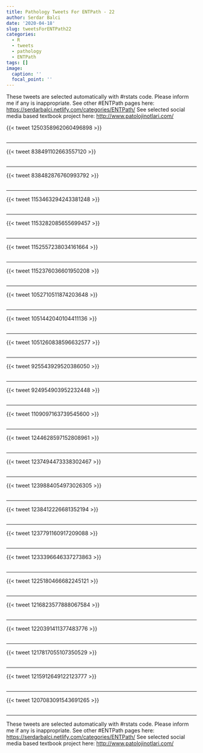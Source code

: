 ```yaml
---
title: Pathology Tweets For ENTPath - 22
author: Serdar Balci
date: '2020-04-18'
slug: tweetsForENTPath22
categories:
  - R
  - tweets
  - pathology
  - ENTPath
tags: []
image:
  caption: ''
  focal_point: ''
---
```



These tweets are selected automatically with #rstats code. Please inform me if any is inappropriate.
See other #ENTPath pages here: https://serdarbalci.netlify.com/categories/ENTPath/ 
See selected social media based textbook project here: http://www.patolojinotlari.com/

{{< tweet 1250358962060496898 >}}
<br>
<br>
<hr>
{{< tweet 838491102663557120 >}}
<br>
<br>
<hr>
{{< tweet 838482876760993792 >}}
<br>
<br>
<hr>
{{< tweet 1153463294243381248 >}}
<br>
<br>
<hr>
{{< tweet 1153282085655699457 >}}
<br>
<br>
<hr>
{{< tweet 1152557238034161664 >}}
<br>
<br>
<hr>
{{< tweet 1152376036601950208 >}}
<br>
<br>
<hr>
{{< tweet 1052710511874203648 >}}
<br>
<br>
<hr>
{{< tweet 1051442040104411136 >}}
<br>
<br>
<hr>
{{< tweet 1051260838596632577 >}}
<br>
<br>
<hr>
{{< tweet 925543929520386050 >}}
<br>
<br>
<hr>
{{< tweet 924954903952232448 >}}
<br>
<br>
<hr>
{{< tweet 1109097163739545600 >}}
<br>
<br>
<hr>
{{< tweet 1244628597152808961 >}}
<br>
<br>
<hr>
{{< tweet 1237494473338302467 >}}
<br>
<br>
<hr>
{{< tweet 1239884054973026305 >}}
<br>
<br>
<hr>
{{< tweet 1238412226681352194 >}}
<br>
<br>
<hr>
{{< tweet 1237791160917209088 >}}
<br>
<br>
<hr>
{{< tweet 1233396646337273863 >}}
<br>
<br>
<hr>
{{< tweet 1225180466682245121 >}}
<br>
<br>
<hr>
{{< tweet 1216823577888067584 >}}
<br>
<br>
<hr>
{{< tweet 1220391411377483776 >}}
<br>
<br>
<hr>
{{< tweet 1217817055107350529 >}}
<br>
<br>
<hr>
{{< tweet 1215912649122123777 >}}
<br>
<br>
<hr>
{{< tweet 1207083091543691265 >}}
<br>
<br>
<hr>


These tweets are selected automatically with #rstats code. Please inform me if any is inappropriate.
See other #ENTPath pages here: https://serdarbalci.netlify.com/categories/ENTPath/ 
See selected social media based textbook project here: http://www.patolojinotlari.com/
